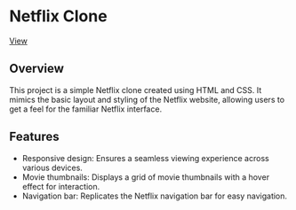 # Netflix Clone

[View](https://vatsalya-vyas.github.io/netflix-clone/)
## Overview

This project is a simple Netflix clone created using HTML and CSS. It mimics the basic layout and styling of the Netflix website, allowing users to get a feel for the familiar Netflix interface.

## Features

- Responsive design: Ensures a seamless viewing experience across various devices.
- Movie thumbnails: Displays a grid of movie thumbnails with a hover effect for interaction.
- Navigation bar: Replicates the Netflix navigation bar for easy navigation.




